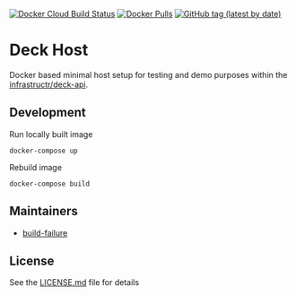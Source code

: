 [![Docker Cloud Build Status](https://img.shields.io/docker/cloud/build/infrastructr/deck-host)](https://hub.docker.com/repository/docker/infrastructr/deck-host/general)
[![Docker Pulls](https://img.shields.io/docker/pulls/infrastructr/deck-host)](https://hub.docker.com/r/infrastructr/deck-host)
[![GitHub tag (latest by date)](https://img.shields.io/github/v/tag/infrastructr/docker-deck-host)](https://hub.docker.com/repository/docker/infrastructr/deck-host/tags?page=1)

# Deck Host
Docker based minimal host setup for testing and demo purposes within the [infrastructr/deck-api](https://github.com/infrastructr/deck-api).

## Development
Run locally built image

    docker-compose up

Rebuild image

    docker-compose build

## Maintainers

- [build-failure](https://github.com/build-failure)

## License

See the [LICENSE.md](LICENSE.md) file for details
